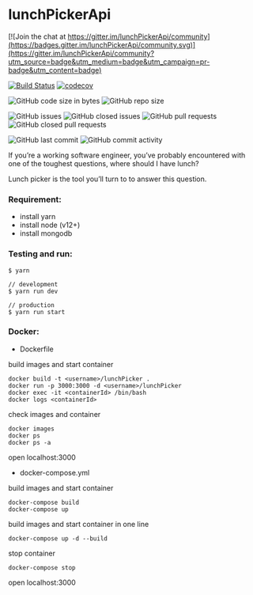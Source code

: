 # lunchPickerApi

[![Join the chat at https://gitter.im/lunchPickerApi/community](https://badges.gitter.im/lunchPickerApi/community.svg)](https://gitter.im/lunchPickerApi/community?utm_source=badge&utm_medium=badge&utm_campaign=pr-badge&utm_content=badge)

[![Build Status](https://travis-ci.com/yeukfei02/lunchPickerApi.svg?branch=master)](https://travis-ci.com/yeukfei02/lunchPickerApi)
[![codecov](https://codecov.io/gh/yeukfei02/lunchPickerApi/branch/master/graph/badge.svg)](https://codecov.io/gh/yeukfei02/lunchPickerApi)

![GitHub code size in bytes](https://img.shields.io/github/languages/code-size/yeukfei02/lunchPickerApi)
![GitHub repo size](https://img.shields.io/github/repo-size/yeukfei02/lunchPickerApi)

![GitHub issues](https://img.shields.io/github/issues/yeukfei02/lunchPickerApi)
![GitHub closed issues](https://img.shields.io/github/issues-closed/yeukfei02/lunchPickerApi)
![GitHub pull requests](https://img.shields.io/github/issues-pr/yeukfei02/lunchPickerApi)
![GitHub closed pull requests](https://img.shields.io/github/issues-pr-closed/yeukfei02/lunchPickerApi)

![GitHub last commit](https://img.shields.io/github/last-commit/yeukfei02/lunchPickerApi)
![GitHub commit activity](https://img.shields.io/github/commit-activity/m/yeukfei02/lunchPickerApi)

If you’re a working software engineer, you’ve probably encountered with one of the toughest questions, where should I have lunch?

Lunch picker is the tool you’ll turn to to answer this question.

### Requirement:
 - install yarn
 - install node (v12+)
 - install mongodb

### Testing and run:
```
$ yarn

// development
$ yarn run dev

// production
$ yarn run start
```

### Docker:

- Dockerfile

build images and start container
```
docker build -t <username>/lunchPicker .
docker run -p 3000:3000 -d <username>/lunchPicker
docker exec -it <containerId> /bin/bash
docker logs <containerId>
```

check images and container
```
docker images
docker ps
docker ps -a
```

open localhost:3000

- docker-compose.yml

build images and start container
```
docker-compose build
docker-compose up
```
build images and start container in one line
```
docker-compose up -d --build
```

stop container
```
docker-compose stop
```

open localhost:3000
